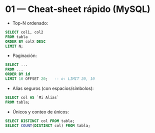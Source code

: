 # 01 — Cheat‑sheet rápido (MySQL)

- Top-N ordenado:
```sql
SELECT col1, col2
FROM tabla
ORDER BY colX DESC
LIMIT N;
```

- Paginación:
```sql
SELECT ...
FROM ...
ORDER BY id
LIMIT 10 OFFSET 20;   -- o: LIMIT 20, 10
```

- Alias seguros (con espacios/símbolos):
```sql
SELECT col AS `Mi Alias`
FROM tabla;
```

- Únicos y conteo de únicos:
```sql
SELECT DISTINCT col FROM tabla;
SELECT COUNT(DISTINCT col) FROM tabla;
```
